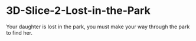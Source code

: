 # 3D-Slice-2-Lost-in-the-Park
Your daughter is lost in the park, you must make your way through the park to find her. 
